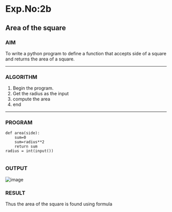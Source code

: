 # Exp.No:2b  
## Area of the square

### AIM  
To write a python program to define a function that accepts side of a square and returns the area of a square.

---

### ALGORITHM

1. Begin the program.  
2. Get the radius as the input
3. compute the area
4. end 

---

### PROGRAM
```
def area(side):
    sum=0
    sum=radius**2
    return sum
radius = int(input())


```
### OUTPUT
![image](https://github.com/user-attachments/assets/2ffd897c-806d-4634-b093-1d70599fd08b)

### RESULT
Thus the area of the square is found using formula
